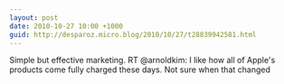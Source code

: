 ```yaml
---
layout: post
date: 2010-10-27 10:00 +1000
guid: http://desparoz.micro.blog/2010/10/27/t28839942581.html
---
```

Simple but effective marketing. RT @arnoldkim: I like how all of Apple's products come fully charged these days.  Not sure when that changed
